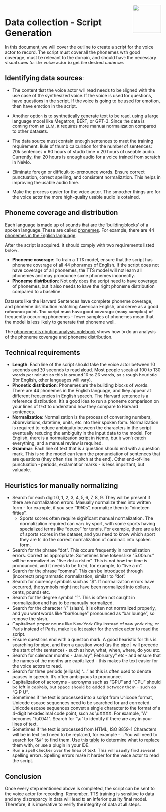 <img src="http://developer.download.nvidia.com/notebooks/dlsw-notebooks/riva_asr_deploy-eks/nvidia_logo.png" style="width: 90px; float: right;">


# Data collection - Script Generation


In this document, we will cover the outline to create a script for the voice actor to record. The script must cover all the phonemes with good coverage, must be relevant to the domain, and should have the necessary visual cues for the voice actor to get the desired cadence.


## Identifying data sources:


- The content that the voice actor will read needs to be aligned with the use case of the synthesized voice. If the voice is used for questions, have questions in the script. If the voice is going to be used for emotion, then have emotion in the script.


- Another option is to synthetically generate text to be read, using a large language model like Megatron, BERT, or GPT-3. Since the data is coming from an LLM, it requires more manual normalization compared to other datasets.


- The data source must contain enough sentences to meet the training requirement. Rule of thumb calculation for the number of sentences: 20k sentences = 60 hours of studio time = 20 hours of useable audio. Currently, that 20 hours is enough audio for a voice trained from scratch in NeMo.


- Eliminate foreign or difficult-to-pronounce words. Ensure correct punctuation, correct spelling, and consistent normalization. This helps in improving the usable audio time.


- Make the process easier for the voice actor. The smoother things are for the voice actor the more high-quality usable audio is obtained.


## Phoneme coverage and distribution
Each language is made up of sounds that are the ‘building blocks’ of a spoken language. These are called [phonemes](https://en.wikipedia.org/wiki/Phoneme). For example, there are 44 [phonemes in the English language](https://en.wikipedia.org/wiki/English_phonology).


After the script is acquired. It should comply with two requirements listed below:


- **Phoneme coverage**: To train a TTS model, ensure that the script has phoneme coverage of all 44 phonemes of English. If the script does not have coverage of all phonemes, the TTS model will not learn all phonemes and may pronounce some phonemes incorrectly.
- **Phoneme distribution**: Not only does the script need to have coverage of phonemes, but it also needs to have the right phoneme distribution compared to a baseline.








 Datasets like the Harvard Sentences have complete phoneme coverage, and phoneme distribution matching American English, and serve as a good reference point. The script must have good coverage (many samples) of frequently occurring phonemes - fewer samples of phonemes mean that the model is less likely to generate that phoneme well.


The [phoneme distribution analysis notebook](https://github.com/nvidia-riva/tutorials/blob/main/tts-phoneme-distribution.ipynb) shows how to do an analysis of the phoneme coverage and phoneme distribution.


## Technical requirements
- **Length**: Each line of the script should take the voice actor between 10 seconds and 20 seconds to read aloud. Most people speak at 100 to 130 words per minute so this is around 16 to 26 words, as a rough heuristic (for English, other languages will vary).
- **Phonetic distribution**: Phonemes are the building blocks of words. There are 44 phonemes in the English language, and they appear at different frequencies in English speech. The Harvard sentence is a reference distribution. It’s a good idea to run a phoneme comparison on your lines of text to understand how they compare to Harvard sentences.
- **Normalization**: Normalization is the process of converting numbers, abbreviations, datetime, units, etc into their spoken form. Normalization is required to reduce ambiguity between the characters in the script eventually reducing the ambiguity in the input data to the model. For English, there is a normalization script in Nemo, but it won’t catch everything, and a manual review is required.
- **Grammar**: Each line of text that is a question should end with a question mark. This is so the model can learn the pronunciation of sentences that are questions (they often rise in pitch at the end). Other end-of-line punctuation - periods, exclamation marks - is less important, but valuable.


## Heuristics for manually normalizing
- Search for each digit 0, 1, 2, 3, 4, 5, 6, 7, 8, 9. They will be present if there are normalization errors. Manually normalize them into written form - for example, if you see “1950s”, normalize them to “nineteen fifties”.
    - Sports scores often require significant manual normalization. The normalization required can vary by sport, with some sports having specialized terms like “deuce” for tennis. For example, there are a lot of sports scores in the dataset, and you need to know which sport they are to do the correct normalization of cardinals into spoken form.
- Search for the phrase “dot”. This occurs frequently in normalization errors. Correct as appropriate. Sometimes time tokens like “5.00a.m.” will be normalized as “five dot a dot m”. This is not how the time is pronounced, and it needs to be fixed, for example, to “five a m”.
- Search for the phrase “comma”. This can be introduced through (incorrect) programmatic normalization, similar to “dot”.  
- Search for currency symbols such as “$”. If normalization errors have occurred, the symbols might not have been normalized into dollars, cents, pounds etc.
- Search for the degree symbol “°”. This is often not caught in normalization and has to be manually normalized.
- Search for the character “/” (slash). It is often not normalized properly, and you want words like “bar/lounge” pronounced as “bar lounge”, so remove the slash.
- Capitalized proper nouns like New York City instead of new york city, or Paris instead of Paris, make it a lot easier for the voice actor to read the script.
- Ensure questions end with a question mark. A good heuristic for this is searching for pipe, and then a question word (as the pipe | will precede the start of the sentence) - such as how, what, when, where, do you etc.
- Search for calendar months - January”, Februaryy” etc - and ensure that the names of the months are capitalized - this makes the text easier for the voice actors to read.
- Search for three periods (ellipsis) “...” as this is often used to denote pauses in speech. It’s often ambiguous to pronounce.
- Capitalization of acronyms - acronyms such as “GPU” and “CPU” should be left in capitals, but space should be added between them - such as “G P U”.
- Sometimes if the text is processed into a script from Unicode format, Unicode escape sequences need to be searched for and corrected. Unicode escape sequences convert a single character to the format of a 4-digit hexadecimal code point, such as \uXXXX. For example, "A" becomes "\u0041". Search for “\u” to identify if there are any in your lines of text.
- Sometimes if the text is processed from HTML, ISO 8859-1 Characters will be in text and need to be replaced, for example - &#160;. You will need to search for “&#” to find them. Use this [table](https://www.html.am/reference/html-special-characters.cfm) to determine what to replace them with, or use a plugin in your IDE.
- Run a spell checker over the lines of text. This will usually find several spelling errors. Spelling errors make it harder for the voice actor to read the script.


## Conclusion
Once every step mentioned above is completed, the script can be sent to the  voice actor for recording. Remember, TTS training is sensitive to data and any discrepancy in data will lead to an inferior quality final model. Therefore, it is imperative to verify the integrity of data at all steps.

